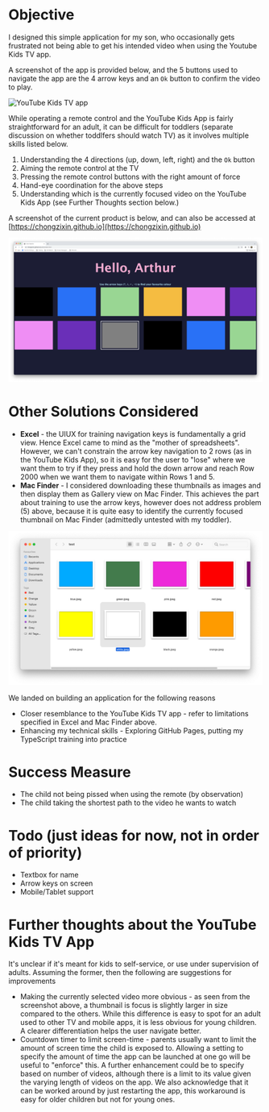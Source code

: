 # Objective
I designed this simple application for my son, who occasionally gets frustrated not being able to get his intended video when using the Youtube Kids TV app.

A screenshot of the app is provided below, and the 5 buttons used to navigate the app are the 4 arrow keys and an `Ok` button to confirm the video to play.

![YouTube Kids TV app](https://cdn.vox-cdn.com/thumbor/bNiZCNIN_jOB35V3ttX4qPSppEs=/0x0:1348x872/1400x1050/filters:focal(563x348:777x562):format(png)/cdn.vox-cdn.com/uploads/chorus_image/image/54442173/kidstv.0.png)

While operating a remote control and the YouTube Kids App is fairly straightforward for an adult, it can be difficult for toddlers (separate discussion on whether toddlfers should watch TV) as it involves multiple skills listed below.
1. Understanding the 4 directions (up, down, left, right) and the `Ok` button
2. Aiming the remote control at the TV
3. Pressing the remote control buttons with the right amount of force
4. Hand-eye coordination for the above steps
5. Understanding which is the currently focused video on the YouTube Kids App (see Further Thoughts section below.)

A screenshot of the current product is below, and can also be accessed at [https://chongzixin.github.io](https://chongzixin.github.io)

![Current Product](./readme-images/colour-selector-app.png)

# Other Solutions Considered
- **Excel** - the UIUX for training navigation keys is fundamentally a grid view. Hence Excel came to mind as the "mother of spreadsheets". However, we can't constrain the arrow key navigation to 2 rows (as in the YouTube Kids App), so it is easy for the user to "lose" where we want them to try if they press and hold the down arrow and reach Row 2000 when we want them to navigate within Rows 1 and 5.
- **Mac Finder** - I considered downloading these thumbnails as images and then display them as Gallery view on Mac Finder. This achieves the part about training to use the arrow keys, however does not address problem (5) above, because it is quite easy to identify the currently focused thumbnail on Mac Finder (admittedly untested with my toddler).

![Mac Finder](./readme-images/mac-finder-example.png)

We landed on building an application for the following reasons
- Closer resemblance to the YouTube Kids TV app - refer to limitations specified in Excel and Mac Finder above.
- Enhancing my technical skills - Exploring GitHub Pages, putting my TypeScript training into practice

# Success Measure
- The child not being pissed when using the remote (by observation)
- The child taking the shortest path to the video he wants to watch

# Todo (just ideas for now, not in order of priority)
- Textbox for name
- Arrow keys on screen
- Mobile/Tablet support

# Further thoughts about the YouTube Kids TV App

It's unclear if it's meant for kids to self-service, or use under supervision of adults. Assuming the former, then the following are suggestions for improvements
- Making the currently selected video more obvious - as seen from the screenshot above, a thumbnail is focus is slightly larger in size compared to the others. While this difference is easy to spot for an adult used to other TV and mobile apps, it is less obvious for young children. A clearer differentiation helps the user navigate better.
- Countdown timer to limit screen-time - parents usually want to limit the amount of screen time the child is exposed to. Allowing a setting to specify the amount of time the app can be launched at one go will be useful to "enforce" this. A further enhancement could be to specify based on number of videos, although there is a limit to its value given the varying length of videos on the app. We also acknowledge that it can be worked around by just restarting the app, this workaround is easy for older children but not for young ones.